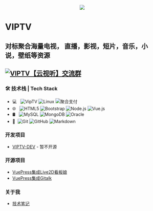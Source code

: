 <p style="text-align:center">
  <img src="https://viptv.work/92225df31b1271f57f95cd12f6a42813.png" >
</p>

# VIPTV
**<h2>对标聚合海量电视， 直播，影视，短片，音乐，小说，壁纸等资源</h2>** 

## [![VIPTV【云视听】交流群](https://img.shields.io/badge/VIPTV【云视听】QQ交流群-171418618-red.svg "VIPTV【云视听】")](https://jq.qq.com/?_wv=1027&k=HKHflNLw "VIPTV【云视听】")

### 🛠 技术栈 | Tech Stack

- 💻 &#160; ![VipTV](https://img.shields.io/badge/-Java-333333?style=flat&logo=Java&logoColor=007396)
![Linux](https://img.shields.io/badge/-Linux-333333?style=flat&logo=Linux&logoColor=FCC624)
![聚合支付](https://img.shields.io/badge/-聚合支付-333333?style=flat&logo=payoneer&logoColor=FF4800)
- 🌐 &#160; ![HTML5](https://img.shields.io/badge/-HTML5-333333?style=flat&logo=HTML5)
![Bootstrap](https://img.shields.io/badge/-Bootstrap-333333?style=flat&logo=bootstrap&logoColor=563D7C)
![Node.js](https://img.shields.io/badge/-Node.js-333333?style=flat&logo=node.js)
![Vue.js](https://img.shields.io/badge/-VueJS-333333?style=flat&logo=Vue.js)
- 🛢 &#160; ![MySQL](https://img.shields.io/badge/-MySQL-333333?style=flat&logo=mysql)
![MongoDB](https://img.shields.io/badge/-MongoDB-333333?style=flat&logo=mongodb)
![Oracle](https://img.shields.io/badge/-Oracle-333333?style=flat&logo=Oracle)
- 🔧 &#160;![Git](https://img.shields.io/badge/-Git-333333?style=flat&logo=git)
![GitHub](https://img.shields.io/badge/-GitHub-333333?style=flat&logo=github)
![Markdown](https://img.shields.io/badge/-Markdown-333333?style=flat&logo=markdown)
### 开发项目
- [VIPTV-DEV](https://github.com/viptvx/dev) - 暂不开源

### 开源项目
- [VuePress集成Live2D看板娘](https://github.com/JoeyBling/vuepress-plugin-helper-live2d)
- [VuePress集成Gitalk](https://github.com/JoeyBling/vuepress-plugin-mygitalk)

### 关于我
- [技术笔记](https://docs.viptv.work/)




<!--
**viptvx/viptvx** is a ✨ _special_ ✨ repository because its `README.md` (this file) appears on your GitHub profile.
Here are some ideas to get you started:

- 🔭 I’m currently working on ...
- 🌱 I’m currently learning ...
- 👯 I’m looking to collaborate on ...
- 🤔 I’m looking for help with ...
- 💬 Ask me about ...
- 📫 How to reach me: ...
- 😄 Pronouns: ...
- ⚡ Fun fact: ...
-->
